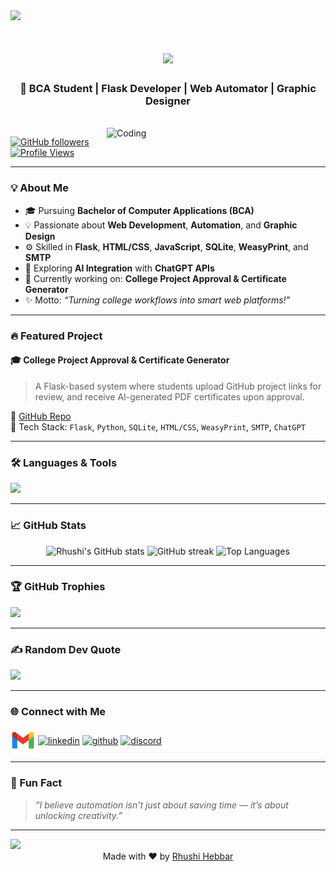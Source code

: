 <img src="https://i.pinimg.com/originals/16/69/e5/1669e57761ccc67fa5e31a09a54764d0.gif">

<h1 align="center">
<img src="https://readme-typing-svg.herokuapp.com/?font=Righteous&size=35&center=true&vCenter=true&width=600&height=70&duration=4000&lines=Hi+There!+👋;+I'm+Rhushi+Hebbar!;&color=F76647" />
</h1>

<h3 align="center">🚀 BCA Student | Flask Developer | Web Automator | Graphic Designer</h3>

<br>
<img align="right" alt="Coding" width="350" src="https://i.pinimg.com/originals/03/a4/a5/03a4a5f034bf0bafa661fd8a8aabedc8.gif">

[![GitHub followers](https://img.shields.io/github/followers/rhushihebbar07?logo=github&style=for-the-badge)](https://github.com/rhushihebbar07)
[![Profile Views](https://komarev.com/ghpvc/?username=rhushihebbar07&label=Profile%20Views&color=F76647&style=for-the-badge)]()

---

### 💡 About Me

- 🎓 Pursuing **Bachelor of Computer Applications (BCA)**  
- 💡 Passionate about **Web Development**, **Automation**, and **Graphic Design**  
- ⚙️ Skilled in **Flask**, **HTML/CSS**, **JavaScript**, **SQLite**, **WeasyPrint**, and **SMTP**  
- 🧠 Exploring **AI Integration** with **ChatGPT APIs**  
- 🔭 Currently working on: **College Project Approval & Certificate Generator**  
- ✨ Motto: *“Turning college workflows into smart web platforms!”*

---

### 🔥 Featured Project

#### 🎓 College Project Approval & Certificate Generator  
> A Flask-based system where students upload GitHub project links for review, and receive AI-generated PDF certificates upon approval.  

🔗 [GitHub Repo](https://github.com/rhushihebbar07/certificate-genrater)  
🧰 Tech Stack: `Flask`, `Python`, `SQLite`, `HTML/CSS`, `WeasyPrint`, `SMTP`, `ChatGPT`

---

### 🛠️ Languages & Tools

<img src="https://skillicons.dev/icons?i=python,flask,sqlite,html,css,js,bootstrap,git,github,vscode,photoshop,figma,vercel,netlify,postman,linux" />

---

### 📈 GitHub Stats

<div align="center">
  <img src="https://github-readme-stats.vercel.app/api?username=rhushihebbar07&show_icons=true&theme=tokyonight&hide_border=false&border_radius=10" height="150" alt="Rhushi's GitHub stats" />
  <img src="https://github-readme-streak-stats.herokuapp.com/?user=rhushihebbar07&theme=tokyonight&hide_border=false&border_radius=10" height="150" alt="GitHub streak" />
  <img src="https://github-readme-stats.vercel.app/api/top-langs?username=rhushihebbar07&layout=compact&theme=tokyonight&hide_border=false&border_radius=10" height="150" alt="Top Languages" />
</div>

---

### 🏆 GitHub Trophies

![](https://github-profile-trophy.vercel.app/?username=rhushihebbar07&theme=darkhub&no-frame=false&no-bg=false&margin-w=4)

---

### ✍️ Random Dev Quote

![](https://quotes-github-readme.vercel.app/api?type=horizontal&theme=radical)

---

### 🌐 Connect with Me

<p align="left">
<a href="mailto:rhushihebbar22@gmail.com" target="blank"><img align="center" src="https://raw.githubusercontent.com/rahuldkjain/github-profile-readme-generator/master/src/images/icons/Social/gmail.svg" alt="rhushihebbar22@gmail.com" height="40" width="40" /></a>
<a href="https://linkedin.com/in/rhushihebbar07" target="blank"><img align="center" src="https://raw.githubusercontent.com/rahuldkjain/github-profile-readme-generator/master/src/images/icons/Social/linked-in-alt.svg" alt="linkedin" height="40" width="40" /></a>
<a href="https://github.com/rhushihebbar07" target="blank"><img align="center" src="https://raw.githubusercontent.com/rahuldkjain/github-profile-readme-generator/master/src/images/icons/Social/github.svg" alt="github" height="40" width="40" /></a>
<a href="https://discord.com/users/rhushihebbar07" target="blank"><img align="center" src="https://raw.githubusercontent.com/rahuldkjain/github-profile-readme-generator/master/src/images/icons/Social/discord.svg" alt="discord" height="40" width="40" /></a>
</p>

---

### 🧠 Fun Fact
> *“I believe automation isn’t just about saving time — it’s about unlocking creativity.”*  

---

<img src="https://raw.githubusercontent.com/Trilokia/Trilokia/379277808c61ef204768a61bbc5d25bc7798ccf1/bottom_header.svg" />

<div align="center">
  Made with ❤️ by <a href="https://github.com/rhushihebbar07" target="_blank">Rhushi Hebbar</a>
</div>
